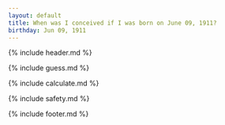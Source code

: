 ```yaml
---
layout: default
title: When was I conceived if I was born on June 09, 1911?
birthday: Jun 09, 1911
---
```


{% include header.md %}

{% include guess.md %}

{% include calculate.md %}

{% include safety.md %}

{% include footer.md %}



